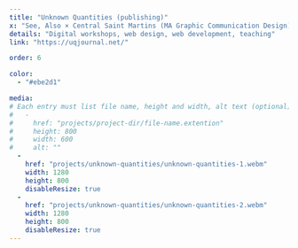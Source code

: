 ```yaml
---
title: "Unknown Quantities (publishing)"
x: "See, Also × Central Saint Martins (MA Graphic Communication Design)"
details: "Digital workshops, web design, web development, teaching"
link: "https://uqjournal.net/"

order: 6

color: 
  - "#ebe2d1"

media: 
# Each entry must list file name, height and width, alt text (optional)
#   -
#     href: "projects/project-dir/file-name.extention"
#     height: 800
#     width: 600
#     alt: ""
  -
    href: "projects/unknown-quantities/unknown-quantities-1.webm"
    width: 1280
    height: 800
    disableResize: true
  -
    href: "projects/unknown-quantities/unknown-quantities-2.webm"
    width: 1280
    height: 800
    disableResize: true
---
```


